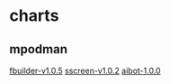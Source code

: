 # charts

## mpodman

[fbuilder-v1.0.5](https://github.com/motebus/charts/blob/gh-pages/fbuilder-v1.0.5.tgz)
[sscreen-v1.0.2](https://github.com/motebus/charts/blob/gh-pages/sscreen-v1.0.2.tgz)
[aibot-1.0.0](https://github.com/motebus/charts/blob/gh-pages/aibot-1.0.0.tgz)